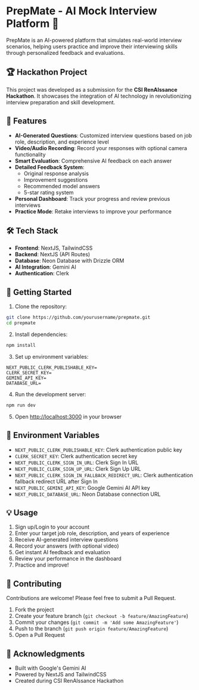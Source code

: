 # PrepMate - AI Mock Interview Platform 🎯

PrepMate is an AI-powered platform that simulates real-world interview scenarios, helping users practice and improve their interviewing skills through personalized feedback and evaluations.

## 🏆 Hackathon Project

This project was developed as a submission for the **CSI RenAIssance Hackathon**. It showcases the integration of AI technology in revolutionizing interview preparation and skill development.

## 🌟 Features

- **AI-Generated Questions**: Customized interview questions based on job role, description, and experience level
- **Video/Audio Recording**: Record your responses with optional camera functionality
- **Smart Evaluation**: Comprehensive AI feedback on each answer
- **Detailed Feedback System**:
  - Original response analysis
  - Improvement suggestions
  - Recommended model answers
  - 5-star rating system
- **Personal Dashboard**: Track your progress and review previous interviews
- **Practice Mode**: Retake interviews to improve your performance

## 🛠️ Tech Stack

- **Frontend**: NextJS, TailwindCSS
- **Backend**: NextJS (API Routes)
- **Database**: Neon Database with Drizzle ORM
- **AI Integration**: Gemini AI
- **Authentication**: Clerk

## 🚀 Getting Started

1. Clone the repository:
```bash
git clone https://github.com/yourusername/prepmate.git
cd prepmate
```

2. Install dependencies:
```bash
npm install
```

3. Set up environment variables:
```env
NEXT_PUBLIC_CLERK_PUBLISHABLE_KEY=
CLERK_SECRET_KEY=
GEMINI_API_KEY=
DATABASE_URL=
```

4. Run the development server:
```bash
npm run dev
```

5. Open [http://localhost:3000](http://localhost:3000) in your browser

## 📝 Environment Variables

- `NEXT_PUBLIC_CLERK_PUBLISHABLE_KEY`: Clerk authentication public key
- `CLERK_SECRET_KEY`: Clerk authentication secret key
- `NEXT_PUBLIC_CLERK_SIGN_IN_URL`: Clerk Sign In URL
- `NEXT_PUBLIC_CLERK_SIGN_UP_URL`: Clerk Sign Up URL
- `NEXT_PUBLIC_CLERK_SIGN_IN_FALLBACK_REDIRECT_URL`: Clerk authentication fallback redirect URL after Sign In
- `NEXT_PUBLIC_GEMINI_API_KEY`: Google Gemini AI API key
- `NEXT_PUBLIC_DATABASE_URL`: Neon Database connection URL

## 💡 Usage

1. Sign up/Login to your account
2. Enter your target job role, description, and years of experience
3. Receive AI-generated interview questions
4. Record your answers (with optional video)
5. Get instant AI feedback and evaluation
6. Review your performance in the dashboard
7. Practice and improve!

## 🤝 Contributing

Contributions are welcome! Please feel free to submit a Pull Request.

1. Fork the project
2. Create your feature branch (`git checkout -b feature/AmazingFeature`)
3. Commit your changes (`git commit -m 'Add some AmazingFeature'`)
4. Push to the branch (`git push origin feature/AmazingFeature`)
5. Open a Pull Request


## 👏 Acknowledgments

- Built with Google's Gemini AI
- Powered by NextJS and TailwindCSS
- Created during CSI RenAIssance Hackathon
